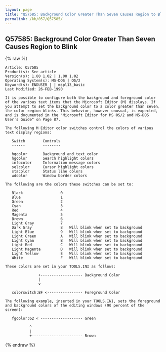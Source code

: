 ```yaml
---
layout: page
title: "Q57585: Background Color Greater Than Seven Causes Region to Blink"
permalink: /kb/057/Q57585/
---
```


## Q57585: Background Color Greater Than Seven Causes Region to Blink

{% raw %}

	Article: Q57585
	Product(s): See article
	Version(s): 1.00 1.02 | 1.00 1.02
	Operating System(s): MS-DOS | OS/2
	Keyword(s): ENDUSER | | mspl13_basic
	Last Modified: 26-FEB-1990
	
	It is possible to configure both the background and foreground color
	of the various text items that the Microsoft Editor (M) displays. If
	you attempt to set the background color to a color greater than seven,
	the color region blinks. This behavior, however unusual, is expected,
	and is documented in the "Microsoft Editor for MS OS/2 and MS-DOS
	User's Guide" on Page 87.
	
	The following M Editor color switches control the colors of various
	text display regions:
	
	   Switch        Controls
	   ------        --------
	
	   hgcolor       Background and text color
	   hgcolor       Search highlight colors
	   infocolor     Information message colors
	   selcolor      Cursor highlight colors
	   stacolor      Status line colors
	   wdcolor       Window border colors
	
	The following are the colors these switches can be set to:
	
	   Black                 0
	   Blue                  1
	   Green                 2
	   Cyan                  3
	   Red                   4
	   Magenta               5
	   Brown                 6
	   Light Gray            7
	   Dark Gray             8   Will blink when set to background
	   Light Blue            9   Will blink when set to background
	   Light Green           A   Will blink when set to background
	   Light Cyan            B   Will blink when set to background
	   Light Red             C   Will blink when set to background
	   Light Magenta         D   Will blink when set to background
	   Light Yellow          E   Will blink when set to background
	   White                 F   Will blink when set to background
	
	These colors are set in your TOOLS.INI as follows:
	
	               +------------------- Background Color
	               |
	               v
	
	   colorswitch:BF <---------------- Foreground Color
	
	The following example, inserted in your TOOLS.INI, sets the foreground
	and background colors of the editing windows (90 percent of the
	screen):
	
	   fgcolor:62 < ------------------- Green
	
	           ^
	           |
	           +----------------------- Brown

{% endraw %}
